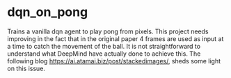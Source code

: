 # dqn_on_pong
Trains a vanilla dqn agent to play pong from pixels. 
This project needs improving in the fact that in the original paper 4 frames are used as input at a time to catch the movement of the ball. It is not straightforward to understand what DeepMind have actually done to achieve this. The following blog https://ai.atamai.biz/post/stackedimages/, sheds some light on this issue.
